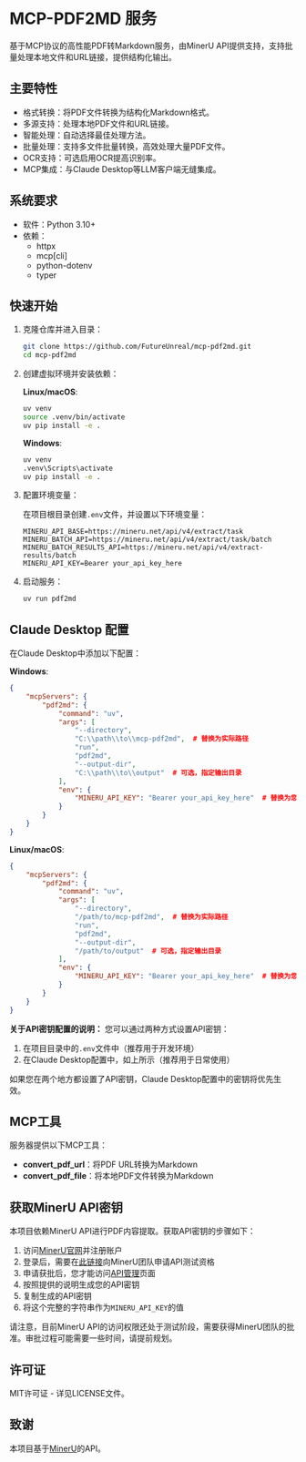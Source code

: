# MCP-PDF2MD 服务

基于MCP协议的高性能PDF转Markdown服务，由MinerU API提供支持，支持批量处理本地文件和URL链接，提供结构化输出。

## 主要特性

- 格式转换：将PDF文件转换为结构化Markdown格式。
- 多源支持：处理本地PDF文件和URL链接。
- 智能处理：自动选择最佳处理方法。
- 批量处理：支持多文件批量转换，高效处理大量PDF文件。
- OCR支持：可选启用OCR提高识别率。
- MCP集成：与Claude Desktop等LLM客户端无缝集成。

## 系统要求

- 软件：Python 3.10+
- 依赖：
  - httpx
  - mcp[cli]
  - python-dotenv
  - typer

## 快速开始

1. 克隆仓库并进入目录：
   ```bash
   git clone https://github.com/FutureUnreal/mcp-pdf2md.git
   cd mcp-pdf2md
   ```

2. 创建虚拟环境并安装依赖：
   
   **Linux/macOS**:
   ```bash
   uv venv
   source .venv/bin/activate
   uv pip install -e .
   ```
   
   **Windows**:
   ```bash
   uv venv
   .venv\Scripts\activate
   uv pip install -e .
   ```

3. 配置环境变量：

   在项目根目录创建`.env`文件，并设置以下环境变量：
   ```
   MINERU_API_BASE=https://mineru.net/api/v4/extract/task
   MINERU_BATCH_API=https://mineru.net/api/v4/extract/task/batch
   MINERU_BATCH_RESULTS_API=https://mineru.net/api/v4/extract-results/batch
   MINERU_API_KEY=Bearer your_api_key_here
   ```

4. 启动服务：
   ```bash
   uv run pdf2md
   ```

## Claude Desktop 配置

在Claude Desktop中添加以下配置：

**Windows**:
```json
{
    "mcpServers": {
        "pdf2md": {
            "command": "uv",
            "args": [
                "--directory",
                "C:\\path\\to\\mcp-pdf2md",  # 替换为实际路径
                "run",
                "pdf2md",
                "--output-dir",
                "C:\\path\\to\\output"  # 可选，指定输出目录
            ],
            "env": {
                "MINERU_API_KEY": "Bearer your_api_key_here"  # 替换为您的API密钥
            }
        }
    }
}
```

**Linux/macOS**:
```json
{
    "mcpServers": {
        "pdf2md": {
            "command": "uv",
            "args": [
                "--directory",
                "/path/to/mcp-pdf2md",  # 替换为实际路径
                "run",
                "pdf2md",
                "--output-dir",
                "/path/to/output"  # 可选，指定输出目录
            ],
            "env": {
                "MINERU_API_KEY": "Bearer your_api_key_here"  # 替换为您的API密钥
            }
        }
    }
}
```

**关于API密钥配置的说明：**
您可以通过两种方式设置API密钥：
1. 在项目目录中的`.env`文件中（推荐用于开发环境）
2. 在Claude Desktop配置中，如上所示（推荐用于日常使用）

如果您在两个地方都设置了API密钥，Claude Desktop配置中的密钥将优先生效。

## MCP工具

服务器提供以下MCP工具：

- **convert_pdf_url**：将PDF URL转换为Markdown
- **convert_pdf_file**：将本地PDF文件转换为Markdown

## 获取MinerU API密钥

本项目依赖MinerU API进行PDF内容提取。获取API密钥的步骤如下：

1. 访问[MinerU官网](https://mineru.net/)并注册账户
2. 登录后，需要在[此链接](https://mineru.net/apiManage/docs?openApplyModal=true)向MinerU团队申请API测试资格
3. 申请获批后，您才能访问[API管理](https://mineru.net/apiManage/token)页面
4. 按照提供的说明生成您的API密钥
5. 复制生成的API密钥
6. 将这个完整的字符串作为`MINERU_API_KEY`的值

请注意，目前MinerU API的访问权限还处于测试阶段，需要获得MinerU团队的批准。审批过程可能需要一些时间，请提前规划。

## 许可证

MIT许可证 - 详见LICENSE文件。

## 致谢

本项目基于[MinerU](https://github.com/opendatalab/MinerU/tree/master)的API。
